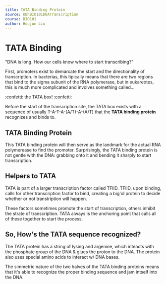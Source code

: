 ```yaml
---
title: TATA Binding Protein
source: KBhBIO101DNATranscription
course: BIO101
author: Houjun Liu
---
```


# TATA Binding
"DNA is long. How our cells know where to start transcribing?"

First, promoters exist to demarcate the start and the directionality of transcription. In bacterias, this tipically means that there are two regions that bind to the sigma subunit of the RNA polymerase, but in eukareotes, this is much more complicated and involves something called...

:confetti: the TATA box! :confetti:

Before the start of the transcription site, the TATA box exists with a sequence of usually T-A-T-A-(A/T)-A-(A/T) that the **TATA binding protein** recognizes and binds to.

## TATA Binding Protein

This TATA binding protein will then serve as the landmark for the actual RNA polymerease to find the promoter. Surprisingly, the TATA binding protein is not gentle with the DNA: grabbing onto it and bending it sharply to start transcription.

## Helpers to TATA
TATA is part of a larger transcription factor called TFIID. TFIID, upon binding, calls for other transcription factor to bind, creating a big'ol protein to decide whether or not transtription will happen.

These factors sometimes promote the start of transcription, others inhibit the strate of transcription. TATA always is the anchoring point that calls all of these together to start the process.

## So, How's the TATA sequence recognized?
The TATA protein has a string of lysing and argenine, which inteacts with the phosphate group of the DNA & glues the proton to the DNA. The protein also uses special amino acids to interact w/ DNA bases.

The simmetric nature of the two halves of the TATA binding proteins means that it's able to recognize the proper binding sequence and jam intself into the DNA.



